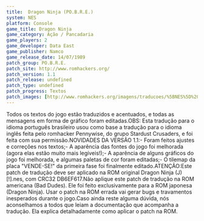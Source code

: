 ```yaml
---
title:  Dragon Ninja (PO.B.R.E.)
system: NES
platform: Console
game_title: Dragon Ninja
game_category: Ação / Pancadaria
game_players: 2
game_developer: Data East
game_publisher: Namco
game_release_date: 14/07/1989
patch_group: PO.B.R.E.
patch_site: http://www.romhackers.org/
patch_version: 1.1
patch_release: undefined
patch_type: undefined
patch_progress: Textos
patch_images: [http://www.romhackers.org/imagens/traducoes/%5BNES%5D%20Dragon%20Ninja%20-%20POBRE%20-%201.png,http://www.romhackers.org/imagens/traducoes/%5BNES%5D%20Dragon%20Ninja%20-%20POBRE%20-%202.png,http://www.romhackers.org/imagens/traducoes/%5BNES%5D%20Dragon%20Ninja%20-%20POBRE%20-%203.png]
---
```

Todos os textos do jogo estão traduzidos e acentuados, e todas as mensagens em forma de gráfico foram editadas.OBS: Esta tradução para o idioma português brasileiro usou como base a tradução para o idioma inglês feita pelo romhacker Pennywise, do grupo Stardust Crusaders, e foi feita com sua permissão.NOVIDADES DA VERSÃO 1.1:- Foram feitos ajustes e correções nos textos;- A aparência das fontes do jogo foi melhorada (agora elas estão muito mais legíveis!);- A aparência de alguns gráficos do jogo foi melhorada, e algumas paletas de cor foram editadas;- O tilemap da placa "VENDE-SE!" da primeira fase foi finalmente editado.ATENÇÃO:Este patch de tradução deve ser aplicado na ROM original Dragon Ninja (J) [!].nes, com CRC32 DB6EF617.Não aplique este patch de tradução na ROM americana (Bad Dudes). Ele foi feito exclusivamente para a ROM japonesa (Dragon Ninja). Usar o patch na ROM errada vai gerar bugs e travamentos inesperados durante o jogo.Caso ainda reste alguma dúvida, nós aconselhamos a todos que leiam a documentação que acompanha a tradução. Ela explica detalhadamente como aplicar o patch na ROM.